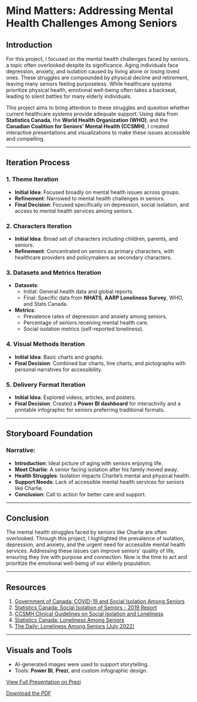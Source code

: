# Mind Matters: Addressing Mental Health Challenges Among Seniors

## Introduction
For this project, I focused on the mental health challenges faced by seniors, a topic often overlooked despite its significance. Aging individuals face depression, anxiety, and isolation caused by living alone or losing loved ones. These struggles are compounded by physical decline and retirement, leaving many seniors feeling purposeless. While healthcare systems prioritize physical health, emotional well-being often takes a backseat, leading to silent battles for many elderly individuals. 

This project aims to bring attention to these struggles and question whether current healthcare systems provide adequate support. Using data from **Statistics Canada**, the **World Health Organization (WHO)**, and the **Canadian Coalition for Seniors' Mental Health (CCSMH)**, I created interactive presentations and visualizations to make these issues accessible and compelling.

---

## Iteration Process

### 1. Theme Iteration
- **Initial Idea**: Focused broadly on mental health issues across groups.
- **Refinement**: Narrowed to mental health challenges in seniors.
- **Final Decision**: Focused specifically on depression, social isolation, and access to mental health services among seniors.

### 2. Characters Iteration
- **Initial Idea**: Broad set of characters including children, parents, and seniors.
- **Refinement**: Concentrated on seniors as primary characters, with healthcare providers and policymakers as secondary characters.

### 3. Datasets and Metrics Iteration
- **Datasets**:
  - Initial: General health data and global reports.
  - Final: Specific data from **NHATS**, **AARP Loneliness Survey**, WHO, and Stats Canada.
- **Metrics**:
  - Prevalence rates of depression and anxiety among seniors.
  - Percentage of seniors receiving mental health care.
  - Social isolation metrics (self-reported loneliness).

### 4. Visual Methods Iteration
- **Initial Idea**: Basic charts and graphs.
- **Final Decision**: Combined bar charts, line charts, and pictographs with personal narratives for accessibility.

### 5. Delivery Format Iteration
- **Initial Idea**: Explored videos, articles, and posters.
- **Final Decision**: Created a **Power BI dashboard** for interactivity and a printable infographic for seniors preferring traditional formats.

---

## Storyboard Foundation
### Narrative:
- **Introduction**: Ideal picture of aging with seniors enjoying life.
- **Meet Charlie**: A senior facing isolation after his family moved away.
- **Health Struggles**: Isolation impacts Charlie’s mental and physical health.
- **Support Needs**: Lack of accessible mental health services for seniors like Charlie.
- **Conclusion**: Call to action for better care and support.

---

## Conclusion
The mental health struggles faced by seniors like Charlie are often overlooked. Through this project, I highlighted the prevalence of isolation, depression, and anxiety, and the urgent need for accessible mental health services. Addressing these issues can improve seniors' quality of life, ensuring they live with purpose and connection. Now is the time to act and prioritize the emotional well-being of our elderly population.

---

## Resources
1. [Government of Canada: COVID-19 and Social Isolation Among Seniors](https://www.canada.ca/content/dam/canada/employment-social-development/corporate/seniors/forum/covid-19-social-isolation/covid-19-social-isolation-en.pdf)
2. [Statistics Canada: Social Isolation of Seniors - 2019 Report](https://www150.statcan.gc.ca/n1/pub/75-006-x/2019001/article/00003-eng.htm)
3. [CCSMH Clinical Guidelines on Social Isolation and Loneliness](https://ccsmh.ca/areas-of-focus/social-isolation-and-loneliness/clinical-guidelines/)
4. [Statistics Canada: Loneliness Among Seniors](https://www.statcan.gc.ca/o1/en/plus/4881-look-loneliness-among-seniors)
5. [The Daily: Loneliness Among Seniors (July 2022)](https://www150.statcan.gc.ca/n1/daily-quotidien/220713/dq220713a-eng.htm)

---

## Visuals and Tools
- AI-generated images were used to support storytelling.
- Tools: **Power BI**, **Prezi**, and custom infographic design.

[View Full Presentation on Prezi](https://prezi.com/view/HlpTA2mehg4H1OPGTflV/)

[Download the PDF](https://drive.google.com/file/d/1OUfHiCD_f4ynRPfTylbQnJMZworjkSnZ/view?usp=sharing)
